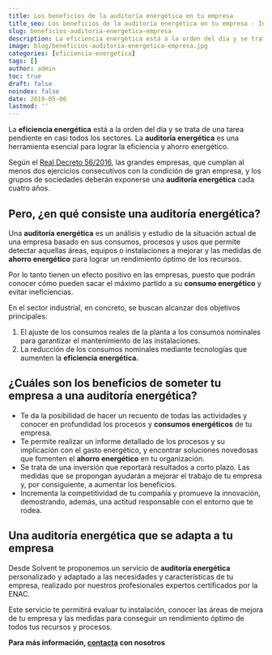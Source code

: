 ```yaml
---
title: Los beneficios de la auditoría energética en tu empresa
title_seo: Los beneficios de la auditoría energética en tu empresa - Ingeniería Solvent
slug: beneficios-auditoria-energetica-empresa
description: La eficiencia energética está a la orden del día y se trata de una tarea pendiente en casi todos los sectores. La auditoría energética es una herramienta
image: blog/beneficios-auditoria-energetica-empresa.jpg
categories: [eficiencia-energetica]
tags: []
author: admin
toc: true
draft: false
noindex: false
date: 2019-05-06
lastmod: ''
---
```

La **eficiencia energética** está a la orden del día y se trata de una tarea pendiente en casi todos los sectores. La **auditoría energética** es una herramienta esencial para lograr la eficiencia y ahorro energético.

Según el [Real Decreto 56/2016](https://www.boe.es/boe/dias/2016/02/13/pdfs/BOE-A-2016-1460.pdf), las grandes empresas, que cumplan al menos dos ejercicios consecutivos con la condición de gran empresa, y los grupos de sociedades deberán exponerse una **auditoría energética** cada cuatro años.

## Pero, ¿en qué consiste una auditoría energética?

Una **auditoría energética** es un análisis y estudio de la situación actual de una empresa basado en sus consumos, procesos y usos que permite detectar aquellas áreas, equipos o instalaciones a mejorar y las medidas de **ahorro energético** para lograr un rendimiento óptimo de los recursos.

Por lo tanto tienen un efecto positivo en las empresas, puesto que podrán conocer cómo pueden sacar el máximo partido a su **consumo energético** y evitar ineficiencias.

En el sector industrial, en concreto, se buscan alcanzar dos objetivos principales:

1. El ajuste de los consumos reales de la planta a los consumos nominales para garantizar el mantenimiento de las instalaciones.
2. La reducción de los consumos nominales mediante tecnologías que aumenten la **eficiencia energética.**

## ¿Cuáles son los beneficios de someter tu empresa a una auditoría energética?

- Te da la posibilidad de hacer un recuento de todas las actividades y conocer en profundidad los procesos y **consumos energéticos** de tu empresa.
- Te permite realizar un informe detallado de los procesos y su implicación con el gasto energético, y encontrar soluciones novedosas que fomenten el **ahorro energético** en tu organización.
- Se trata de una inversión que reportará resultados a corto plazo. Las medidas que se propongan ayudarán a mejorar el trabajo de tu empresa y, por consiguiente, a aumentar los beneficios.
- Incrementa la competitividad de tu compañía y promueve la innovación, demostrando, además, una actitud responsable con el entorno que te rodea.

## Una auditoría energética que se adapta a tu empresa

Desde Solvent te proponemos un servicio de **auditoría energética** personalizado y adaptado a las necesidades y características de tu empresa, realizado por nuestros profesionales expertos certificados por la ENAC.

Este servicio te permitirá evaluar tu instalación, conocer las áreas de mejora de tu empresa y las medidas para conseguir un rendimiento óptimo de todos tus recursos y procesos.

**Para más información, [contacta](/contacto/) con nosotros**

